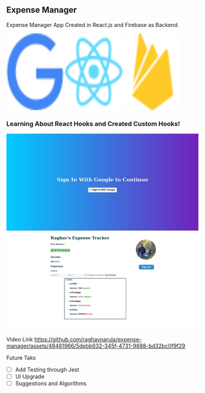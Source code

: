 ## Expense Manager

Expense Manager App Created in React.js and Firebase as Backend.

<p float="left">
<img src="src/assets/google.svg" width="150" height="200" />
<img src="src/assets/react.svg" width="150" height="200" />
<img src="src/assets/firebase.svg" width="150" height="200" />
</p>

<h3>Learning About React Hooks and Created Custom Hooks!</h3>

<img src="src/assets/Screenshot from 2023-11-06 16-42-34.png">
<img src="src/assets/Screenshot from 2023-11-06 17-27-21.png">

Video Link
https://github.com/raghavnarula/expense-manager/assets/48481966/5debb632-345f-4731-9888-bd32bc0f9f29





Future Taks
- [ ] Add Testing through Jest
- [ ] UI Upgrade
- [ ] Suggestions and Algorithms
